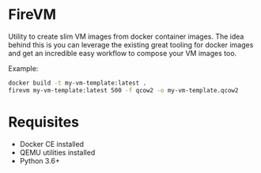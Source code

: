 # FireVM

Utility to create slim VM images from docker container images.
The idea behind this is you can leverage the existing great tooling for docker images
and get an incredible easy workflow to compose your VM images too.

Example:

```bash
docker build -t my-vm-template:latest .
firevm my-vm-template:latest 500 -f qcow2 -o my-vm-template.qcow2  
```

# Requisites

- Docker CE installed
- QEMU utilities installed
- Python 3.6+
